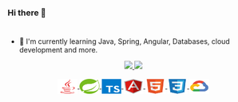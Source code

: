 ### Hi there 👋
#

- 🌱 I'm currently learning Java, Spring, Angular, Databases, cloud development and more.
<div align="center">
  <a href="https://github.com/v-venturi">
  <img height="180em" src="https://github-readme-stats.vercel.app/api?username=v-venturi&show_icons=true&theme=algolia&include_all_commits=true&count_private=true"/>
  <img height="180em" src="https://github-readme-stats.vercel.app/api/top-langs/?username=v-venturi&layout=compact&langs_count=7&theme=algolia"/>
</div>
<div align="center" style="display: inline_block"><br>
  <img align="center" alt="Java" height="30" width="40" src="https://raw.githubusercontent.com/devicons/devicon/master/icons/java/java-plain.svg">
   <img align="center" alt="Spring" height="30" width="40" src="https://raw.githubusercontent.com/devicons/devicon/master/icons/spring/spring-original.svg">
  <img align="center" alt="Ts" height="30" width="40" src="https://raw.githubusercontent.com/devicons/devicon/master/icons/typescript/typescript-plain.svg">
  <img align="center" alt="Angular" height="30" width="40" src="https://raw.githubusercontent.com/devicons/devicon/master/icons/angularjs/angularjs-original.svg">
  <img align="center" alt="HTML" height="30" width="40" src="https://raw.githubusercontent.com/devicons/devicon/master/icons/html5/html5-original.svg">
  <img align="center" alt="CSS" height="30" width="40" src="https://raw.githubusercontent.com/devicons/devicon/master/icons/css3/css3-original.svg"> 
  <img align="center" alt="Google Cloud" height="30" width="40" src="https://raw.githubusercontent.com/devicons/devicon/master/icons/googlecloud/googlecloud-original.svg">
 
</div>  
<p></p>
 
<div >
    <!-- <a href = "mailto: vitorioventuri@gmail.com"><img src="https://img.shields.io/badge/-Gmail-%23333?style=for-the-badge&logo=gmail&logoColor=white" target="_blank"></a> -->
 
 
 
  <!-- ![Snake animation](https://github.com/v-venturi/v-venturi/blob/output/github-contribution-grid-snake.svg) -->
</div>
